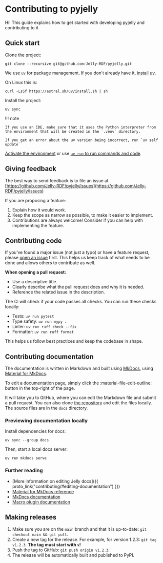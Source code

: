 # Contributing to pyjelly

Hi! This guide explains how to get started with developing pyjelly and contributing to it.

## Quick start

Clone the project: 

```shell
git clone --recursive git@github.com:Jelly-RDF/pyjelly.git
```

We use `uv` for package management. If you don't already have it, [install uv](https://github.com/astral-sh/uv).

On Linux this is: 

```shell
curl -LsSf https://astral.sh/uv/install.sh | sh
```

Install the project:

```shell
uv sync
```

!!! note 
    
    If you use an IDE, make sure that it uses the Python interpreter from the environment that will be created in the `.venv` directory.

    If you get an error about the uv version being incorrect, run `uv self update`

[Activate the environment](https://docs.python.org/3/library/venv.html#how-venvs-work) or use [`uv run` to run commands and code](https://docs.astral.sh/uv/guides/projects/). 

## Giving feedback

The best way to send feedback is to file an issue at [https://github.com/Jelly-RDF/pyjelly/issues](https://github.com/Jelly-RDF/pyjelly/issues)

If you are proposing a feature:

1. Explain how it would work.
2. Keep the scope as narrow as possible, to make it easier to implement.
3. Contributions are always welcome! Consider if you can help with implementing the feature.

## Contributing code

If you've found a major issue (not just a typo) or have a feature request, please [open an issue](https://github.com/Jelly-RDF/pyjelly/issues/new/choose) first. This helps us keep track of what needs to be done and allows others to contribute as well.

**When opening a pull request:**

- Use a descriptive title.
- Clearly describe what the pull request does and why it is needed.
- Reference the related issue in the description.

The CI will check if your code passes all checks. You can run these checks locally:

- Tests: `uv run pytest`
- Type safety: `uv run mypy .`
- Linter: `uv run ruff check --fix`
- Formatter: `uv run ruff format`

This helps us follow best practices and keep the codebase in shape.

## Contributing documentation

The documentation is written in Markdown and built using [MkDocs](https://www.mkdocs.org/), using [Material for MkDocs](https://squidfunk.github.io/mkdocs-material/).

To edit a documentation page, simply click the :material-file-edit-outline: button in the top-right of the page.

It will take you to GitHub, where you can edit the Markdown file and submit a pull request. You can also clone [the repository](https://github.com/Jelly-RDF/pyjelly) and edit the files locally. The source files are in the `docs` directory.

### Previewing documentation locally

Install dependencies for docs:

```shell
uv sync --group docs
```

Then, start a local docs server:

```shell
uv run mkdocs serve
```

### Further reading

- [More information on editing Jelly docs]({{ proto_link("contributing/#editing-documentation") }})
- [Material for MkDocs reference](https://squidfunk.github.io/mkdocs-material/reference/)
- [MkDocs documentation](https://www.mkdocs.org/user-guide/writing-your-docs/)
- [Macro plugin documentation](https://mkdocs-macros-plugin.readthedocs.io/en/latest/)

## Making releases

1. Make sure you are on the `main` branch and that it is up-to-date: `git checkout main && git pull`.
2. Create a new tag for the release. For example, for version 1.2.3: `git tag v1.2.3`. **The tag must start with `v`!**
3. Push the tag to GitHub: `git push origin v1.2.3`.
4. The release will be automatically built and published to PyPI.
